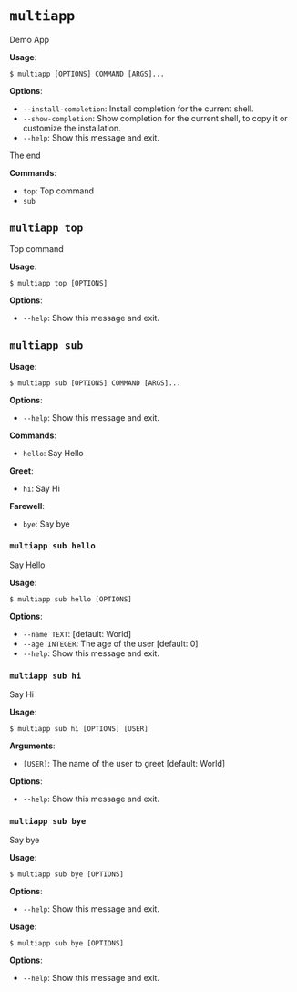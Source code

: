 # `multiapp`

Demo App

**Usage**:

```console
$ multiapp [OPTIONS] COMMAND [ARGS]...
```

**Options**:

* `--install-completion`: Install completion for the current shell.
* `--show-completion`: Show completion for the current shell, to copy it or customize the installation.
* `--help`: Show this message and exit.

The end

**Commands**:

* `top`: Top command
* `sub`

## `multiapp top`

Top command

**Usage**:

```console
$ multiapp top [OPTIONS]
```

**Options**:

* `--help`: Show this message and exit.

## `multiapp sub`

**Usage**:

```console
$ multiapp sub [OPTIONS] COMMAND [ARGS]...
```

**Options**:

* `--help`: Show this message and exit.

**Commands**:

* `hello`: Say Hello

**Greet**:

* `hi`: Say Hi

**Farewell**:

* `bye`: Say bye

### `multiapp sub hello`

Say Hello

**Usage**:

```console
$ multiapp sub hello [OPTIONS]
```

**Options**:

* `--name TEXT`: [default: World]
* `--age INTEGER`: The age of the user  [default: 0]
* `--help`: Show this message and exit.

### `multiapp sub hi`

Say Hi

**Usage**:

```console
$ multiapp sub hi [OPTIONS] [USER]
```

**Arguments**:

* `[USER]`: The name of the user to greet  [default: World]

**Options**:

* `--help`: Show this message and exit.

### `multiapp sub bye`

Say bye

**Usage**:

```console
$ multiapp sub bye [OPTIONS]
```

**Options**:

* `--help`: Show this message and exit.

**Usage**:

```console
$ multiapp sub bye [OPTIONS]
```

**Options**:

* `--help`: Show this message and exit.
